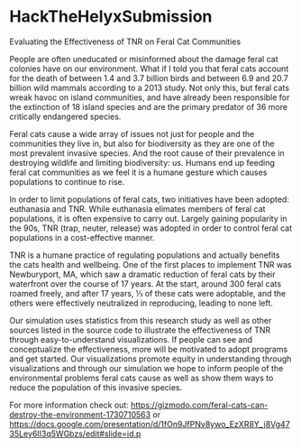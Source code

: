 # HackTheHelyxSubmission
Evaluating the Effectiveness of TNR on Feral Cat Communities

People are often uneducated or misinformed about the damage feral cat colonies have on our environment. What if I told you that feral cats account for the death of between 1.4 and 3.7 billion birds and between 6.9 and 20.7 billion wild mammals according to a 2013 study. Not only this, but feral cats wreak havoc on island communities, and have already been responsible for the extinction of 18 island species and are the primary predator of 36 more critically endangered species.

Feral cats cause a wide array of issues not just for people and the communities they live in, but also for biodiversity as they are one of the most prevalent invasive species. And the root cause of their prevalence in destroying wildlife and limiting biodiversity: us. Humans end up feeding feral cat communities as we feel it is a humane gesture which causes populations to continue to rise. 

In order to limit populations of feral cats, two initiatives have been adopted: euthanasia and TNR. While euthanasia elimates members of feral cat populations, it is often expensive to carry out. Largely gaining popularity in the 90s, TNR (trap, neuter, release) was adopted in order to control feral cat populations in a cost-effective manner. 

TNR is a humane practice of regulating populations and actually benefits the cats health and wellbeing. One of the first places to implement TNR was Newburyport, MA, which saw a dramatic reduction of feral cats by their waterfront over the course of 17 years. At the start, around 300 feral cats roamed freely, and after 17 years, ⅓ of these cats were adoptable, and the others were effectively neutralized in reproducing, leading to none left. 

Our simulation uses statistics from this research study as well as other sources listed in the source code to illustrate the effectiveness of TNR through easy-to-understand visualizations. If people can see and conceptualize the effectiveness, more will be motivated to adopt programs and get started. Our visualizations promote equity in understanding through visualizations and through our simulation we hope to inform people of the environmental problems feral cats cause as well as show them ways to reduce the population of this invasive species.

For more information check out: https://gizmodo.com/feral-cats-can-destroy-the-environment-1730710563 or 
https://docs.google.com/presentation/d/1fOn9JfPNv8ywo_EzXR8Y_j8Vg4735Ley6II3q5WGbzs/edit#slide=id.p
